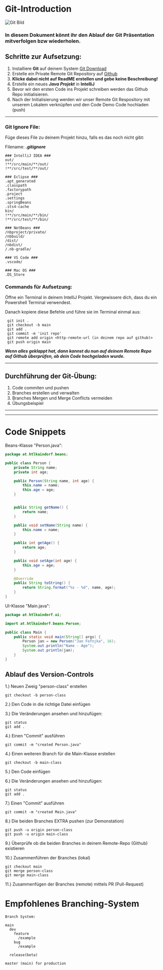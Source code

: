 # Git-Introduction

![Git Bild](https://upload.wikimedia.org/wikipedia/commons/thumb/e/e0/Git-logo.svg/640px-Git-logo.svg.png)

### In diesem Dokument könnt ihr den Ablauf der Git Präsentation mitverfolgen bzw wiederholen.

## Schritte zur Aufsetzung:

1. Installiere **Git** auf deinem System [Git Download](https://git-scm.com/downloads)
2. Erstelle ein Private Remote Git Repository auf [Github](https://github.com)
3. **Klicke dabei nicht auf ReadME erstellen und gebe keine Beschreibung!**
4. Erstelle ein neues ***Java Projekt*** in **IntelliJ**
5. Bevor wir den ersten Code ins Projekt schreiben werden das Github Repo initialisieren.
6. Nach der Initialisierung werden wir unser Remote Git Respository mit unserem Lokalem verknüpfen und den Code Demo Code hochladen (push)

---

### Git Ignore File:

Füge dieses File zu deinem Projekt hinzu, falls es das noch nicht gibt:

Filename: ***.gitignore***
```
### IntelliJ IDEA ###
out/
!**/src/main/**/out/
!**/src/test/**/out/

### Eclipse ###
.apt_generated
.classpath
.factorypath
.project
.settings
.springBeans
.sts4-cache
bin/
!**/src/main/**/bin/
!**/src/test/**/bin/

### NetBeans ###
/nbproject/private/
/nbbuild/
/dist/
/nbdist/
/.nb-gradle/

### VS Code ###
.vscode/

### Mac OS ###
.DS_Store
```

### Commands für Aufsetzung:

Öffne ein Terminal in deinem IntelliJ Projekt. Vergewissere dich, dass du ein Powershell Terminal verwendest.

Danach kopiere diese Befehle und führe sie im Terminal einmal aus:

```
 git init .
 git checkout -b main
 git add .
 git commit -m 'init repo'
 git remote add origin <http-remote-url (in deinem repo auf github)>
 git push origin main
```

***Wenn alles geklappt hat, dann kannst du nun auf deinem Remote Repo auf Github überprüfen, ob dein Code hochgeladen wurde.***

---

## Durchführung der Git-Übung:

1. Code commiten und pushen
2. Branches erstellen und verwalten
3. Branches Mergen und Merge Conflicts vermeiden
4. Übungsbeispiel

---
---



# Code Snippets 

Beans-Klasse "Person.java":
```java
package at.htlkaindorf.beans;

public class Person {
    private String name;
    private int age;

    public Person(String name, int age) {
        this.name = name;
        this.age = age;
    }


    public String getName() {
        return name;
    }

    public void setName(String name) {
        this.name = name;
    }

    public int getAge() {
        return age;
    }

    public void setAge(int age) {
        this.age = age;
    }

    @Override
    public String toString() {
        return String.format("%s - %d", name, age);
    }
}
```

UI-Klasse "Main.java":
```java
package at.htlkaindorf.ui;

import at.htlkaindorf.beans.Person;

public class Main {
    public static void main(String[] args) {
        Person jan = new Person("Jan Fofnjka", 16);
        System.out.println("Name - Age");
        System.out.println(jan);
    }
}
```

## Ablauf des Version-Controls

1.) Neuen Zweig "person-class" erstellen
```git
git checkout -b person-class
```
2.) Den Code in die richtige Datei einfügen 

3.) Die Veränderungen ansehen und hinzufügen:
```git
git status
git add .
```

4.) Einen "Commit" ausführen
```git
git commit -m "created Person.java"
```

4.) Einen weiteren Branch für die Main-Klasse erstellen
```git
git checkout -b main-class
```

5.) Den Code einfügen


6.) Die Veränderungen ansehen und hinzufügen:
```git
git status
git add .
```

7.) Einen "Commit" ausführen
```git
git commit -m "created Main.java"
```

8.) Die beiden Branches EXTRA pushen (zur Demonstation)
```git
git push -u origin person-class
git push -u origin main-class
```

9.) Überprüfe ob die beiden Branches in deinem Remote-Repo (Github) existieren


10.) Zusammenführen der Branches (lokal)

```git
git checkout main
git merge person-class
git merge main-class
```

11.) Zusammenfügen der Branches (remote) mittels PR (Pull-Request)

# Empfohlenes Branching-System
```
Branch System:

main
  dev
    feature
      /example
    bug
      /example

  release(beta)

master (main) for production
```
